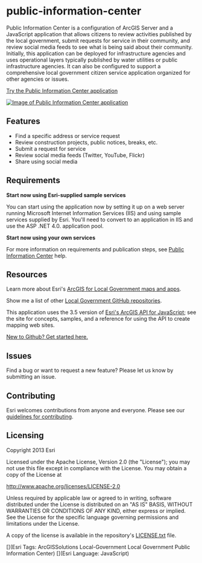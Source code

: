 # public-information-center

Public Information Center is a configuration of ArcGIS Server and a JavaScript application that allows citizens to review activities published by the local government, submit requests for service in their community, and review social media feeds to see what is being said about their community. Initially, this application can be deployed for infrastructure agencies and uses operational layers typically published by water utilities or public infrastructure agencies. It can also be configured to support a comprehensive local government citizen service application organized for other agencies or issues.

[Try the Public Information Center application](http://links.esri.com/localgovernment/tryit/PublicInformationCenter/)

[![Image of Public Information Center application](public-information-center.png "Public Information Center application")](http://links.esri.com/localgovernment/tryit/PublicInformationCenter/)

## Features

* Find a specific address or service request
* Review construction projects, public notices, breaks, etc.
* Submit a request for service
* Review social media feeds (Twitter, YouTube, Flickr)
* Share using social media

## Requirements

**Start now using Esri-supplied sample services**

You can start using the application now by setting it up on a web server running Microsoft Internet Information Services (IIS) and using sample services supplied by Esri.
You'll need to convert to an application in IIS and use the ASP .NET 4.0. application pool.

**Start now using your own services**

For more information on requirements and publication steps, see [Public Information Center](http://links.esri.com/localgovernment/help/10.2/PublicInformationCenter) help.

## Resources

Learn more about Esri's [ArcGIS for Local Government maps and apps](http://solutions.arcgis.com/local-government/).

Show me a list of other [Local Government GitHub repositories](http://esri.github.io/#Local-Government).

This application uses the 3.5 version of [Esri's ArcGIS API for JavaScript](http://help.arcgis.com/en/webapi/javascript/arcgis/); see the site for concepts, samples, and a reference for using the API to create mapping web sites.

[New to Github? Get started here.](http://htmlpreview.github.com/?https://github.com/Esri/esri.github.com/blob/master/help/esri-getting-to-know-github.html)

## Issues

Find a bug or want to request a new feature?  Please let us know by submitting an issue.

## Contributing

Esri welcomes contributions from anyone and everyone.
Please see our [guidelines for contributing](https://github.com/esri/contributing).

## Licensing

Copyright 2013 Esri

Licensed under the Apache License, Version 2.0 (the "License");
you may not use this file except in compliance with the License.
You may obtain a copy of the License at

   http://www.apache.org/licenses/LICENSE-2.0

Unless required by applicable law or agreed to in writing, software
distributed under the License is distributed on an "AS IS" BASIS,
WITHOUT WARRANTIES OR CONDITIONS OF ANY KIND, either express or implied.
See the License for the specific language governing permissions and
limitations under the License.

A copy of the license is available in the repository's
[LICENSE.txt](LICENSE.txt) file.

[](Esri Tags: ArcGISSolutions Local-Government Local Government Public Information Center)
[](Esri Language: JavaScript)
